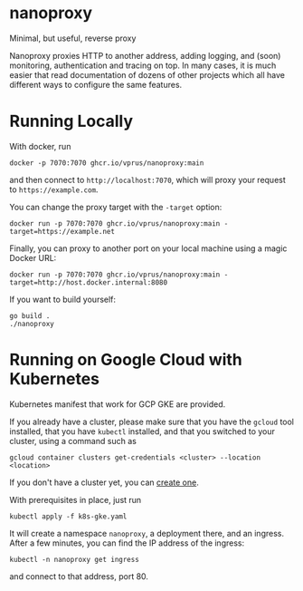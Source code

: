 # nanoproxy
Minimal, but useful, reverse proxy

Nanoproxy proxies HTTP to another address, adding logging, and (soon) monitoring, authentication and
tracing on top. In many cases, it is much easier that read documentation of dozens of other
projects which all have different ways to configure the same features.

# Running Locally

With docker, run 
```shell
docker -p 7070:7070 ghcr.io/vprus/nanoproxy:main
```
and then connect to `http://localhost:7070`, which will proxy your request to `https://example.com`.


You can change the proxy target with the `-target` option:
```shell
docker run -p 7070:7070 ghcr.io/vprus/nanoproxy:main -target=https://example.net
```


Finally, you can proxy to another port on your local machine using a magic Docker URL:

```shell
docker run -p 7070:7070 ghcr.io/vprus/nanoproxy:main -target=http://host.docker.internal:8080
```


If you want to build yourself:
```shell
go build .
./nanoproxy
```

# Running on Google Cloud with Kubernetes

Kubernetes manifest that work for GCP GKE are provided.

If you already have a cluster, please make sure that you have the `gcloud` tool installed, that
you have `kubectl` installed, and that you switched to your cluster, using a command such as
```shell
gcloud container clusters get-credentials <cluster> --location <location>
```

If you don't have a cluster yet, you can [create one](https://cloud.google.com/kubernetes-engine/docs/how-to/creating-an-autopilot-cluster).

With prerequisites in place, just run 
```shell
kubectl apply -f k8s-gke.yaml
```

It will create a namespace `nanoproxy`, a deployment there, and an ingress. After a few minutes, you can
find the IP address of the ingress:
```shell
kubectl -n nanoproxy get ingress
```
and connect to that address, port 80.